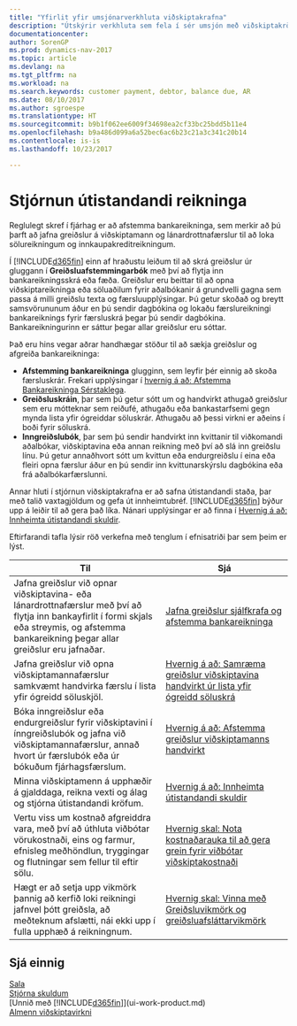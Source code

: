 ```yaml
---
title: "Yfirlit yfir umsjónarverkhluta viðskiptakrafna"
description: "Útskýrir verkhluta sem fela í sér umsjón með viðskiptakröfum og jöfnun greiðslna við fjárhagsfærslur viðskiptamanna og lánardrottna."
documentationcenter: 
author: SorenGP
ms.prod: dynamics-nav-2017
ms.topic: article
ms.devlang: na
ms.tgt_pltfrm: na
ms.workload: na
ms.search.keywords: customer payment, debtor, balance due, AR
ms.date: 08/10/2017
ms.author: sgroespe
ms.translationtype: HT
ms.sourcegitcommit: b9b1f062ee6009f34698ea2cf33bc25bdd5b11e4
ms.openlocfilehash: b9a486d099a6a52bec6ac6b23c21a3c341c20b14
ms.contentlocale: is-is
ms.lasthandoff: 10/23/2017

---
```

# <a name="managing-receivables"></a>Stjórnun útistandandi reikninga
Reglulegt skref í fjárhag er að afstemma bankareikninga, sem merkir að þú þarft að jafna greiðslur á viðskiptamann og lánardrottnafærslur til að loka sölureikningum og innkaupakreditreikningum.  

Í [!INCLUDE[d365fin](includes/d365fin_md.md)] einn af hraðustu leiðum til að skrá greiðslur úr gluggann í **Greiðsluafstemmingarbók** með því að flytja inn bankareikningsskrá eða fæða. Greiðslur eru beittar til að opna viðskiptareikninga eða söluaðilum fyrir aðalbókanir á grundvelli gagna sem passa á milli greiðslu texta og færsluupplýsingar. Þú getur skoðað og breytt samsvörununum áður en þú sendir dagbókina og lokaðu færslureikningi bankareiknings fyrir færsluskrá þegar þú sendir dagbókina. Bankareikningurinn er sáttur þegar allar greiðslur eru sóttar.

Það eru hins vegar aðrar handhægar stöður til að sækja greiðslur og afgreiða bankareikninga:  

* **Afstemming bankareikninga** glugginn, sem leyfir þér einnig að skoða færsluskrár. Frekari upplýsingar í [hvernig á að: Afstemma Bankareikninga Sérstaklega](bank-how-reconcile-bank-accounts-separately.md).  
* **Greiðsluskráin**, þar sem þú getur sótt um og handvirkt athugað greiðslur sem eru mótteknar sem reiðufé, athugaðu eða bankastarfsemi gegn mynda lista yfir ógreiddar söluskrár. Athugaðu að þessi virkni er aðeins í boði fyrir söluskrá.  
* **Inngreiðslubók**, þar sem þú sendir handvirkt inn kvittanir til viðkomandi aðalbókar, viðskiptavina eða annan reikning með því að slá inn greiðslu línu. Þú getur annaðhvort sótt um kvittun eða endurgreiðslu í eina eða fleiri opna færslur áður en þú sendir inn kvittunarskýrslu dagbókina eða frá aðalbókarfærslunni.  

Annar hluti í stjórnun viðskiptakrafna er að safna útistandandi staða, þar með talið vaxtagjöldum og gefa út innheimtubréf. [!INCLUDE[d365fin](includes/d365fin_md.md)] býður upp á leiðir til að gera það líka. Nánari upplýsingar er að finna í [Hvernig á að: Innheimta útistandandi skuldir](receivables-collect-outstanding-balances.md).  

Eftirfarandi tafla lýsir röð verkefna með tenglum í efnisatriði þar sem þeim er lýst.  

| Til | Sjá |
| --- | --- |
| Jafna greiðslur við opnar viðskiptavina- eða lánardrottnafærslur með því að flytja inn bankayfirlit í formi skjals eða streymis, og afstemma bankareikning þegar allar greiðslur eru jafnaðar. |[Jafna greiðslur sjálfkrafa og afstemma bankareikninga](receivables-apply-payments-auto-reconcile-bank-accounts.md) |
| Jafna greiðslur við opna viðskiptamannafærslur samkvæmt handvirka færslu í lista yfir ógreidd söluskjöl. |[Hvernig á að: Samræma greiðslur viðskiptavina handvirkt úr lista yfir ógreidd söluskrá](receivables-how-reconcile-customer-payments-list-unpaid-sales-documents.md) |
| Bóka inngreiðslur eða endurgreiðslur fyrir viðskiptavini í ínngreiðslubók og jafna við viðskiptamannafærslur, annað hvort úr færslubók eða úr bókuðum fjárhagsfærslum. |[Hvernig á að: Afstemma greiðslur viðskiptamanns handvirkt](receivables-how-apply-sales-transactions-manually.md) |
| Minna viðskiptamenn á upphæðir á gjalddaga, reikna vexti og álag og stjórna útistandandi kröfum. |[Hvernig á að: Innheimta útistandandi skuldir](receivables-collect-outstanding-balances.md) |
|Vertu viss um kostnað afgreiddra vara, með því að úthluta viðbótar vörukostnaði, eins og farmur, efnisleg meðhöndlun, tryggingar og flutningar sem fellur til eftir sölu.|[Hvernig skal: Nota kostnaðarauka til að gera grein fyrir viðbótar viðskiptakostnaði](payables-how-assign-item-charges.md)|
|Hægt er að setja upp vikmörk þannig að kerfið loki reikningi jafnvel þótt greiðsla, að meðteknum afslætti, nái ekki upp í fulla upphæð á reikningnum.|[Hvernig skal: Vinna með Greiðsluvikmörk og greiðsluafsláttarvikmörk](finance-payment-tolerance-and-payment-discount-tolerance.md)|
## <a name="see-also"></a>Sjá einnig
[Sala](sales-manage-sales.md)  
[Stjórna skuldum](payables-manage-payables.md)  
[Unnið með [!INCLUDE[d365fin](includes/d365fin_md.md)]](ui-work-product.md)  
[Almenn viðskiptavirkni](ui-across-business-areas.md)

